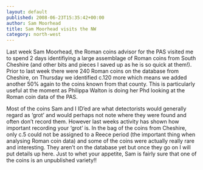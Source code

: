 ```yaml
---
layout: default
published: 2008-06-23T15:35:42+00:00
author: Sam Moorhead
title: Sam Moorhead visits the NW
category: north-west
---
```


Last week Sam Moorhead, the Roman coins advisor for the PAS visited me to spend 2 days identifiying a large assemblage of Roman coins from South Cheshire (and other bits and pieces I saved up as he is so quick at them!). Prior to last week there were 240 Roman coins on the database from Cheshire, on Thursday we identified c.120 more which means we added another 50% again to the coins known from that county. This is particularly useful at the moment as Philippa Walton is doing her Phd looking at the Roman coin data of the PAS.

Most of the coins Sam and I ID’ed are what detectorists would generally regard as ‘grot’ and would perhaps not note where they were found and often don’t record them. However last weeks activity has shown how important recording your ‘grot’ is. In the bag of the coins from Cheshire, only c.5 could not be assigned to a Reece period (the important thing when analysing Roman coin data) and some of the coins were actually really rare and interesting. They aren’t on the database yet but once they go on I will put details up here. Just to whet your appetite, Sam is fairly sure that one of the coins is an unpublished variety!!
